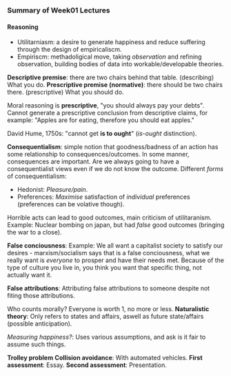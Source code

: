 ### Summary of Week01 Lectures

#### Reasoning

- Utilitarniasm: a desire to generate happiness and reduce suffering through the design of empiricaliscm.
- Empiriscm: methadoligical move, taking _observation_ and refining observation, building bodies of data into workable/developable theories.

**Descriptive premise**: there are two chairs behind that table. (describing) What you do.
**Prescriptive premise (normative)**: there should be two chairs there. (prescriptive) What you should do.

Moral reasoning is **prescriptive**, "you should always pay your debts".
Cannot generate a prescriptive conclusion from descriptive claims, for example: "Apples are for eating, therefore you should eat apples."

David Hume, 1750s: "cannot get **is to ought**" (_is-ought_ distinction).

**Consequentialism**: simple notion that goodness/badness of an action has some relationship to consequences/outcomes.
In some manner, consequences are important. Are we always going to have a consequentialist views even if we do not know the outcome.
Different _forms_ of consequentialism:

- Hedonist: _Pleasure/pain_.
- Preferences: _Maximise_ satisfaction of _individual_ preferences (preferences can be volative though).

Horrible acts can lead to good outcomes, main criticism of utilitaranism.
Example: Nuclear bombing on japan, but had _false_ good outcomes (bringing the war to a close).

**False conciousness**: Example: We all want a capitalist society to satisfy our desires - marxism/socialism says that is a false conciousness, what we really want
is _everyone_ to prosper and have their needs met. Because of the type of culture you live in, you think you want that specific thing, not actually want it.

**False attributions**: Attributing false attributions to someone despite not fiting those attributions.

Who counts morally? Everyone is worth 1, no more or less.
**Naturalistic theory**: Only refers to states and affairs, aswell as future state/affairs (possible anticipation).

_Measuring happiness?_: Uses various assumptions, and ask is it fair to assume such things.

**Trolley problem**
**Collision avoidance**: With automated vehicles.
**First assessment**: Essay.
**Second assessment**: Presentation.
